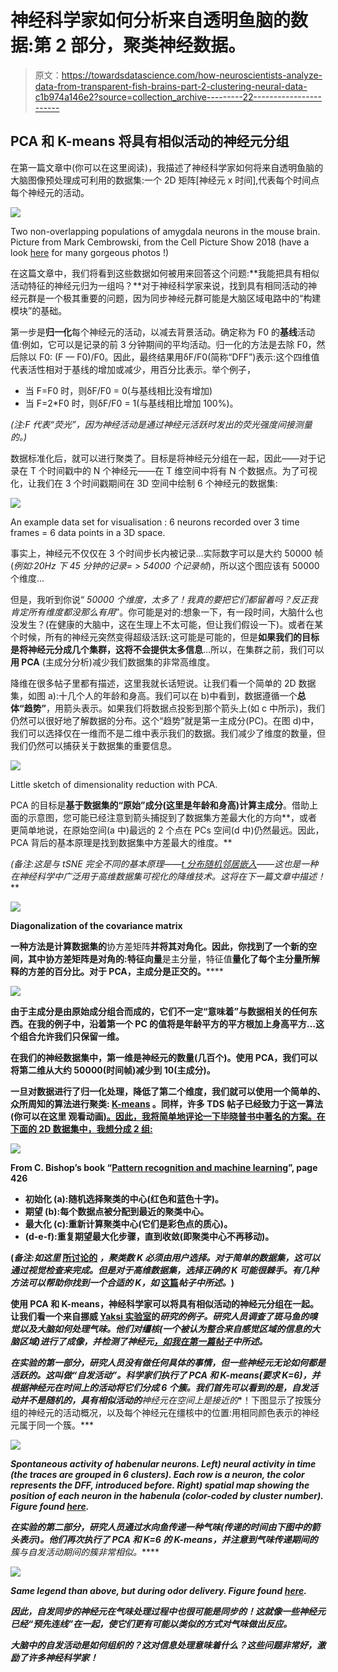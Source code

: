 # 神经科学家如何分析来自透明鱼脑的数据:第 2 部分，聚类神经数据。

> 原文：<https://towardsdatascience.com/how-neuroscientists-analyze-data-from-transparent-fish-brains-part-2-clustering-neural-data-c1b974a146e2?source=collection_archive---------22----------------------->

## PCA 和 K-means 将具有相似活动的神经元分组

在第一篇文章中(你可以在这里阅读)，我描述了神经科学家如何将来自透明鱼脑的大脑图像预处理成可利用的数据集:一个 2D 矩阵[神经元 x 时间],代表每个时间点每个神经元的活动。

![](img/d6f5836b474ac4f967d178fe0c91b170.png)

Two non-overlapping populations of amygdala neurons in the mouse brain. Picture from Mark Cembrowski, from the Cell Picture Show 2018 (have a look [here](https://www.cell.com/pictureshow/neural-mapping) for many gorgeous photos !)

在这篇文章中，我们将看到这些数据如何被用来回答这个问题:**我能把具有相似活动特征的神经元归为一组吗？**对于神经科学家来说，找到具有相同活动的神经元群是一个极其重要的问题，因为同步神经元群可能是大脑区域电路中的“构建模块”的基础。

第一步是**归一化**每个神经元的活动，以减去背景活动。确定称为 F0 的**基线**活动值:例如，它可以是记录的前 3 分钟期间的平均活动。归一化的方法是去除 F0，然后除以 F0: (F — F0)/F0。因此，最终结果用δF/F0(简称“DFF”)表示:这个四维值代表活性相对于基线的增加或减少，用百分比表示。举个例子，

*   当 F=F0 时，则δF/F0 = 0(与基线相比没有增加)
*   当 F=2*F0 时，则δF/F0 = 1(与基线相比增加 100%)。

*(注:F 代表“荧光”，因为神经活动是通过神经元活跃时发出的荧光强度间接测量的。)*

数据标准化后，就可以进行聚类了。目标是将神经元分组在一起，因此——对于记录在 T 个时间戳中的 N 个神经元——在 T 维空间中将有 N 个数据点。为了可视化，让我们在 3 个时间戳期间在 3D 空间中绘制 6 个神经元的数据集:

![](img/7531f912fa5d4ac20c4b7720b1fc695b.png)

An example data set for visualisation : 6 neurons recorded over 3 time frames = 6 data points in a 3D space.

事实上，神经元不仅仅在 3 个时间步长内被记录…实际数字可以是大约 50000 帧(*例如:20Hz 下 45 分钟的记录= > 54000 个记录帧*)，所以这个图应该有 50000 个维度…

但是，我听到你说“ *50000 个维度，太多了！我真的要把它们都留着吗？反正我肯定所有维度都没那么有用*”。你可能是对的:想象一下，有一段时间，大脑什么也没发生？(在健康的大脑中，这在生理上不太可能，但让我们假设一下)。或者在某个时候，所有的神经元突然变得超级活跃:这可能是可能的，但是**如果我们的目标是将神经元分成几个集群，这将不会提供太多信息**…所以，在集群之前，我们可以**用 PCA** (主成分分析)减少我们数据集的非常高维度。

降维在很多帖子里都有描述，这里我就长话短说。让我们看一个简单的 2D 数据集，如图 a):十几个人的年龄和身高。我们可以在 b)中看到，数据遵循一个**总体“趋势”**，用箭头表示。如果我们将数据点投影到那个箭头上(如 c 中所示)，我们仍然可以很好地了解数据的分布。这个“趋势”就是第一主成分(PC)。在图 d)中，我们可以选择仅在一维而不是二维中表示我们的数据。我们减少了维度的数量，但我们仍然可以捕获关于数据集的重要信息。

![](img/9088c172c1e7b2baf0d469d382c84933.png)

Little sketch of dimensionality reduction with PCA.

PCA 的目标是**基于数据集的“原始”成分(这里是年龄和身高)计算主成分**。借助上面的示意图，您可能已经注意到箭头捕捉到了数据集方差最大化的方向**，或者更简单地说，在原始空间(a 中)最远的 2 个点在 PCs 空间(d 中)仍然最远。因此，PCA 背后的基本原理是找到数据集中方差最大的维度。**

***(备注:这是与 tSNE 完全不同的基本原理——*[*t 分布随机邻居嵌入*](https://lvdmaaten.github.io/tsne/)*——这也是一种在神经科学中广泛用于高维数据集可视化的降维技术。这将在下一篇文章中描述！***

**![](img/0069da68e033f3763eebcb5d01f4bc5a.png)**

**Diagonalization of the covariance matrix**

**一种方法是计算数据集的**协方差矩阵**并将其对角化。因此，你找到了一个新的空间，其中协方差矩阵是对角的:特征向量**是主分量，特征值**量化了每个主分量所解释的方差的百分比。对于 PCA，主成分是正交的。******

**![](img/26f0876799db560c9a4e1c128893ae4e.png)**

**由于主成分是由原始成分组合而成的，它们不一定“意味着”与数据相关的任何东西。在我的例子中，沿着第一个 PC 的值将是年龄平方的平方根加上身高平方…这个组合允许我们只保留一维。**

**在我们的神经数据集中，第一维是神经元的数量(几百个)。使用 PCA，我们可以将第二维从大约 50000(时间帧)减少到 10(主成分)。**

**一旦对数据进行了归一化处理，降低了第二个维度，我们就可以使用一个简单的、众所周知的算法进行聚类: [**K-means**](https://en.wikipedia.org/wiki/K-means_clustering) 。同样，许多 TDS 帖子已经致力于这一算法(你可以在这里 观看动画[)。因此，我将简单地评论一下毕晓普书中著名的方案。在下面的 2D 数据集中，我想分成 2 组:](/the-5-clustering-algorithms-data-scientists-need-to-know-a36d136ef68)**

**![](img/2dbd8c8cc5614491732db8963d99d31d.png)**

**From C. Bishop’s book “[Pattern recognition and machine learning](https://www.springer.com/fr/book/9780387310732)”, page 426**

*   ****初始化** (a):随机选择聚类的中心(红色和蓝色十字)。**
*   ****期望** (b):每个数据点被分配到最近的聚类中心。**
*   ****最大化** (c):重新计算聚类中心(它们是彩色点的质心)。**
*   **(d-e-f):重复期望最大化步骤，直到收敛(即聚类中心不再移动)。**

**(*备注:如这里* [所讨论的](/the-5-clustering-algorithms-data-scientists-need-to-know-a36d136ef68) *，聚类数 K 必须由用户选择。对于简单的数据集，这可以通过视觉检查来完成。但是对于高维数据集，选择正确的 K 可能很棘手。有几种方法可以帮助你找到一个合适的 K，如* [这篇](/want-clusters-how-many-will-you-have-8737f4ba9bf2)*帖子中所述。*)**

**使用 PCA 和 K-means，神经科学家可以将具有相似活动的神经元分组在一起。让我们看一个来自挪威 [Yaksi 实验室](https://yaksilab.com/)的[](https://www.cell.com/current-biology/fulltext/S0960-9822(14)00016-5#secsectitle0025)*研究的例子。研究人员调查了斑马鱼的嗅觉以及大脑如何处理气味。他们对缰核(一个被认为整合来自感觉区域的信息的大脑区域)进行了成像，并检测了神经元[，如我在第一篇帖子](/how-neuroscientists-analyze-data-from-transparent-fish-brains-part-1-pre-processing-63a09436ea93)中所述。***

***在实验的第一部分，研究人员没有做任何具体的事情，但一些神经元无论如何都是活跃的。这叫做“**自发活动**”。科学家们执行了 PCA 和 K-means(要求 K=6)，并根据神经元在时间上的活动将它们分成 6 个簇。我们首先可以看到的是，自发活动并不是随机的，具有相似活动的**神经元在空间上是接近的**！下图显示了按簇分组的神经元的活动概况，以及每个神经元在缰核中的位置:用相同颜色表示的神经元属于同一个簇。***

***![](img/8f3472a14d4277357507816573bd3b00.png)***

***Spontaneous activity of habenular neurons. Left) neural activity in time (the traces are grouped in 6 clusters). Each row is a neuron, the color represents the DFF, introduced before. Right) spatial map showing the position of each neuron in the habenula (color-coded by cluster number). Figure found [here](https://www.cell.com/current-biology/fulltext/S0960-9822(14)00016-5#figures).***

***在实验的第二部分，研究人员通过水向鱼传递一种气味(传递的时间由下图中的箭头表示)。他们再次执行了 PCA 和 K=6 的 K-means，并注意到气味传递期间的**簇与自发活动期间的簇非常相似。*****

***![](img/7e374f14d8c7145b35a3de0fa0291704.png)***

***Same legend than above, but during odor delivery. Figure found [here](https://www.cell.com/current-biology/fulltext/S0960-9822(14)00016-5#figures).***

***因此，自发同步的神经元在气味处理过程中也很可能是同步的！这就像一些神经元已经“预先连线”在一起，使它们更有可能以类似的方式对气味做出反应。***

***大脑中的自发活动是如何组织的？这对信息处理意味着什么？这些问题非常好，激励了许多神经科学家！***